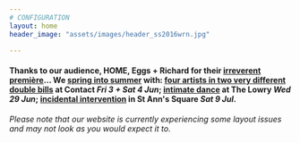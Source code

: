 ```yaml
---
# CONFIGURATION
layout: home
header_image: "assets/images/header_ss2016wrn.jpg"

---
```

#### Thanks to our audience, HOME, Eggs + Richard for their [irreverent première](/current/2016-springsummer/redux)… We [spring into summer](/current/2016-springsummer) with: [four artists in two very different double bills](/current/2016-worksahead) at Contact *Fri 3 + Sat 4 Jun*; [intimate dance](/current/2016-springsummer/igorandmoreno) at The Lowry *Wed 29 Jun*; [incidental intervention](/current/2016-hazard) in St Ann's Square *Sat 9 Jul*.          
*Please note that our website is currently experiencing some layout issues and may not look as you would expect it to.*
